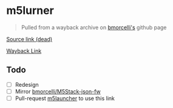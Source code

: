 # m5lurner
> Pulled from a wayback archive on [bmorcelli's](https://github.com/bmorcelli/) github page

[Source link (dead)](https://bmorcelli.github.io/M5Stick-Launcher/m5lurner.html)

[Wayback Link](https://web.archive.org/web/20250324000913/https://bmorcelli.github.io/M5Stick-Launcher/m5lurner.html)

## Todo
- [ ] Redesign
- [ ] Mirror [bmorcelli/M5Stack-json-fw](https://github.com/bmorcelli/M5Stack-json-fw)
- [ ] Pull-request [m5launcher](https://github.com/bmorcelli/Launcher) to use this link
